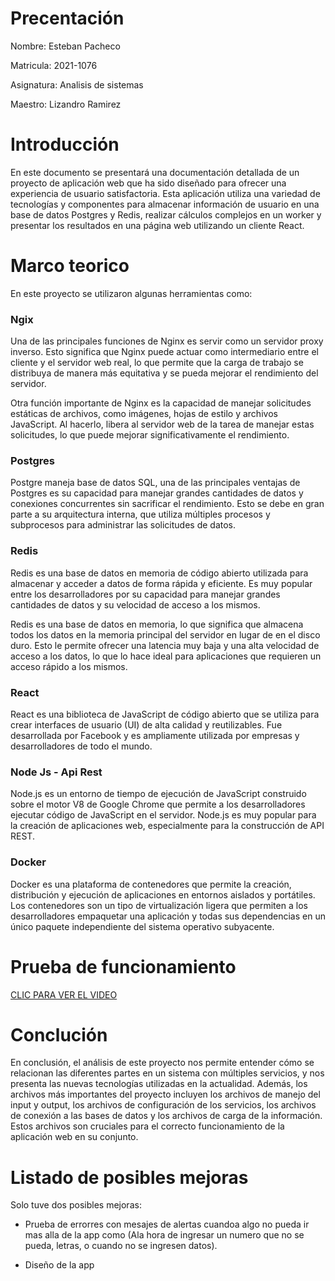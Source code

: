 # Precentación

Nombre: Esteban Pacheco

Matricula: 2021-1076

Asignatura: Analisis de sistemas

Maestro: Lizandro Ramirez


# Introducción

En este documento se presentará una documentación detallada de un proyecto de aplicación web que ha sido diseñado para ofrecer una experiencia de usuario satisfactoria. Esta aplicación utiliza una variedad de tecnologías y componentes para almacenar información de usuario en una base de datos Postgres y Redis, realizar cálculos complejos en un worker y presentar los resultados en una página web utilizando un cliente React.

# Marco teorico

En este proyecto se utilizaron algunas herramientas como:

### Ngix

Una de las principales funciones de Nginx es servir como un servidor proxy inverso. Esto significa que Nginx puede actuar como intermediario entre el cliente y el servidor web real, lo que permite que la carga de trabajo se distribuya de manera más equitativa y se pueda mejorar el rendimiento del servidor.

Otra función importante de Nginx es la capacidad de manejar solicitudes estáticas de archivos, como imágenes, hojas de estilo y archivos JavaScript. Al hacerlo, libera al servidor web de la tarea de manejar estas solicitudes, lo que puede mejorar significativamente el rendimiento.

### Postgres

Postgre maneja base de datos SQL, una de las principales ventajas de Postgres es su capacidad para manejar grandes cantidades de datos y conexiones concurrentes sin sacrificar el rendimiento. Esto se debe en gran parte a su arquitectura interna, que utiliza múltiples procesos y subprocesos para administrar las solicitudes de datos.

### Redis

Redis es una base de datos en memoria de código abierto utilizada para almacenar y acceder a datos de forma rápida y eficiente. Es muy popular entre los desarrolladores por su capacidad para manejar grandes cantidades de datos y su velocidad de acceso a los mismos.

Redis es una base de datos en memoria, lo que significa que almacena todos los datos en la memoria principal del servidor en lugar de en el disco duro. Esto le permite ofrecer una latencia muy baja y una alta velocidad de acceso a los datos, lo que lo hace ideal para aplicaciones que requieren un acceso rápido a los mismos.

### React

React es una biblioteca de JavaScript de código abierto que se utiliza para crear interfaces de usuario (UI) de alta calidad y reutilizables. Fue desarrollada por Facebook y es ampliamente utilizada por empresas y desarrolladores de todo el mundo.

### Node Js - Api Rest

Node.js es un entorno de tiempo de ejecución de JavaScript construido sobre el motor V8 de Google Chrome que permite a los desarrolladores ejecutar código de JavaScript en el servidor. Node.js es muy popular para la creación de aplicaciones web, especialmente para la construcción de API REST.

### Docker
Docker es una plataforma de contenedores que permite la creación, distribución y ejecución de aplicaciones en entornos aislados y portátiles. Los contenedores son un tipo de virtualización ligera que permiten a los desarrolladores empaquetar una aplicación y todas sus dependencias en un único paquete independiente del sistema operativo subyacente.



# Prueba de funcionamiento
[CLIC PARA VER EL VIDEO](https://drive.google.com/file/d/1onXzkCFICTzSM5W6Pz71HtJrC_1ejaTK/view?usp=share_link)

# Conclución

En conclusión, el análisis de este proyecto nos permite entender cómo se relacionan las diferentes partes en un sistema con múltiples servicios, y nos presenta las nuevas tecnologías utilizadas en la actualidad. Además, los archivos más importantes del proyecto incluyen los archivos de manejo del input y output, los archivos de configuración de los servicios, los archivos de conexión a las bases de datos y los archivos de carga de la información. Estos archivos son cruciales para el correcto funcionamiento de la aplicación web en su conjunto.

# Listado de posibles mejoras

Solo tuve dos posibles mejoras:

- Prueba de errorres con mesajes de alertas cuandoa algo no pueda ir mas alla de la app como (Ala hora de ingresar un numero que no se pueda, letras, o cuando no se ingresen datos).

- Diseño de la app



